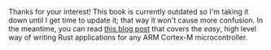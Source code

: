 Thanks for your interest! This book is currently outdated so I'm taking it down
until I get time to update it; that way it won't cause more confusion. In the
meantime, you can read [this blog post] that covers the *easy*, high level way
of writing Rust applications for any ARM Cortex-M microcontroller.

[this blog post]: http://blog.japaric.io/quickstart/

<!-- # Boot process -->

<!-- In this section, we'll learn what the microcontroller does right after it's -->
<!-- powered. -->

<!-- ## Memory -->

<!-- But before that, we have to talk a little about the different types of memory -->
<!-- available in a microcontroller. Cortex-M microcontrollers have at least two -->
<!-- different types of memory available to them: Flash memory and Random Access -->
<!-- Memory (RAM). -->

<!-- Flash memory is non-volatile and it's used to store the `text` section of our -->
<!-- program, i.e. functions and constants. Because this memory is non-volatile, our -->
<!-- program will persist in memory even after the microcontroller is powered off. -->

<!-- RAM, on the other hand, is volatile and it's used to store the [call stack], the -->
<!-- [heap] and static variables. Because RAM is volatile, its contents are lost when -->
<!-- the microcontroller is powered off. Also, when the microcontroller have just -->
<!-- been powered on, its RAM is filled with random values. -->

<!-- [call stack]: https://en.wikipedia.org/wiki/Call_stack -->
<!-- [heap]: https://en.wikipedia.org/wiki/Memory_management#HEAP -->

<!-- These two different memories can be accessed by the processor through the same -->
<!-- 32 bit address space. For instance, the LM3S6965 has the following memory -->
<!-- specifications: -->

<!-- - 256 KiB of flash memory. The flash memory region starts at address `0x0` and -->
<!--   ends at address `0x40000`. -->
<!-- - 64 KiB of RAM. The RAM region starts at address `0x2000_0000` and ends at address `0x2001_0000`. -->

<!-- ### Vector table -->

<!-- On Cortex-M microcontrollers, the beginning of the flash memory holds a data -->
<!-- structure known as the "vector table". The values stored in the vector table are -->
<!-- used in different hardware processes like the boot process. -->

<!-- The vector table is, effectively, an array of pointers and each of its elements -->
<!-- is used for a different purpose. The vector table is fully documented [here]. -->
<!-- But, right now, we are only interested in its first two elements: -->

<!-- [here]: http://infocenter.arm.com/help/index.jsp?topic=/com.arm.doc.dui0552a/BABIFJFG.html -->

<!-- 1. At `0x0`: the initial value of the stack pointer. -->

<!-- The stack pointer is a register used to track the top of the call stack. The -->
<!-- initial value determines where in memory the call stack will be initialized. As -->
<!-- per the [AAPCS][AAPCS] (ARM Architecture Procedure Call Standard), the call -->
<!-- stack grows downwards (towards smaller addresses). That's why the initial value -->
<!-- of the stack pointer is usually set to the largest valid address of the RAM -->
<!-- region. -->

<!-- [AAPCS]: http://infocenter.arm.com/help/topic/com.arm.doc.ihi0042f/IHI0042F_aapcs.pdf#page=16&zoom=auto,52,151 -->

<!-- 2. At `0x4`: the reset vector -->

<!-- A "vector" is a pointer to a "handler" and a "handler" is just another name for -->
<!-- a function. Therefore, the reset vector is a (function) pointer to the reset -->
<!-- handler. The reset handler gets called, through the reset vector, whenever a -->
<!-- reset occurs and during the boot process. -->

<!-- ## Putting everything together -->

<!-- Here's what happens during the boot process or whenever the microcontroller is -->
<!-- reset: -->

<!-- - `SP = *(0x0 as *const u32)`. The stack pointer, which is a (CPU) register, -->
<!--   is initialized to the value stored at address `0x0`. -->

<!-- - `mem::transmute::<_, fn()>(0x4)()`. The reset handler gets called through the -->
<!--   reset vector. -->

<!-- ## The takeaway -->

<!-- What you should remember from all this is that the programs you write for -->
<!-- Cortex-M microcontrollers must comply with a **specific memory layout**. In -->
<!-- particular, the memory section at address `0x0`, the vector table, must be -->
<!-- properly initialized or your microcontroller won't boot! In the next section, -->
<!-- we'll go over the boot process again using the LM3S6965 as an example. -->
